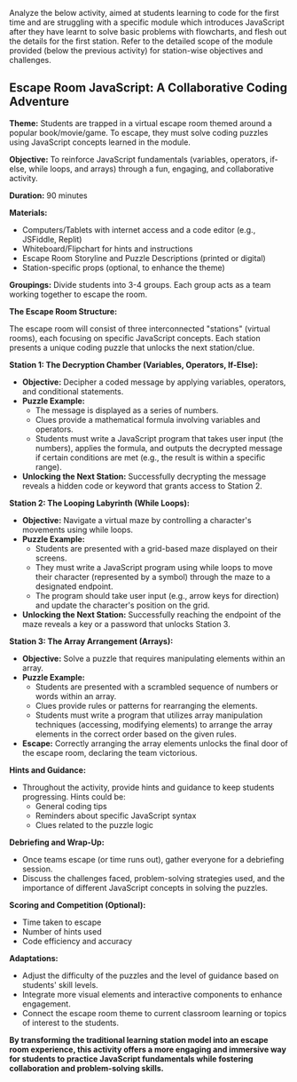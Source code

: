 Analyze the below activity, aimed at students learning to code for the first time and are struggling with a specific module which introduces JavaScript after they have learnt to solve basic problems with flowcharts, and flesh out the details for the first station. Refer to the detailed scope of the module provided (below the previous activity) for station-wise objectives and challenges.

## Escape Room JavaScript: A Collaborative Coding Adventure

**Theme:** Students are trapped in a virtual escape room themed around a popular book/movie/game. To escape, they must solve coding puzzles using JavaScript concepts learned in the module. 

**Objective:** To reinforce JavaScript fundamentals (variables, operators, if-else, while loops, and arrays) through a fun, engaging, and collaborative activity.

**Duration:** 90 minutes 

**Materials:**

* Computers/Tablets with internet access and a code editor (e.g., JSFiddle, Replit)
* Whiteboard/Flipchart for hints and instructions
* Escape Room Storyline and Puzzle Descriptions (printed or digital)
* Station-specific props (optional, to enhance the theme)

**Groupings:**  Divide students into 3-4 groups. Each group acts as a team working together to escape the room.

**The Escape Room Structure:**

The escape room will consist of three interconnected "stations" (virtual rooms), each focusing on specific JavaScript concepts. Each station presents a unique coding puzzle that unlocks the next station/clue. 

**Station 1: The Decryption Chamber (Variables, Operators, If-Else):**

* **Objective:** Decipher a coded message by applying variables, operators, and conditional statements. 
* **Puzzle Example:** 
    * The message is displayed as a series of numbers.
    * Clues provide a mathematical formula involving variables and operators.
    * Students must write a JavaScript program that takes user input (the numbers), applies the formula, and outputs the decrypted message if certain conditions are met (e.g., the result is within a specific range).
* **Unlocking the Next Station:** Successfully decrypting the message reveals a hidden code or keyword that grants access to Station 2.

**Station 2: The Looping Labyrinth (While Loops):**

* **Objective:**  Navigate a virtual maze by controlling a character's movements using while loops.
* **Puzzle Example:**
    * Students are presented with a grid-based maze displayed on their screens.
    * They must write a JavaScript program using while loops to move their character (represented by a symbol) through the maze to a designated endpoint.
    * The program should take user input (e.g., arrow keys for direction) and update the character's position on the grid.
* **Unlocking the Next Station:**  Successfully reaching the endpoint of the maze reveals a key or a password that unlocks Station 3.

**Station 3: The Array Arrangement (Arrays):**

* **Objective:** Solve a puzzle that requires manipulating elements within an array.
* **Puzzle Example:**
    * Students are presented with a scrambled sequence of numbers or words within an array.
    * Clues provide rules or patterns for rearranging the elements. 
    * Students must write a program that utilizes array manipulation techniques (accessing, modifying elements) to arrange the array elements in the correct order based on the given rules. 
* **Escape:** Correctly arranging the array elements unlocks the final door of the escape room, declaring the team victorious.

**Hints and Guidance:**

* Throughout the activity, provide hints and guidance to keep students progressing. Hints could be:
    * General coding tips
    * Reminders about specific JavaScript syntax 
    * Clues related to the puzzle logic

**Debriefing and Wrap-Up:**

* Once teams escape (or time runs out), gather everyone for a debriefing session.
* Discuss the challenges faced, problem-solving strategies used, and the importance of different JavaScript concepts in solving the puzzles.

**Scoring and Competition (Optional):**

* Time taken to escape
* Number of hints used
* Code efficiency and accuracy

**Adaptations:**

* Adjust the difficulty of the puzzles and the level of guidance based on students' skill levels.
* Integrate more visual elements and interactive components to enhance engagement.
*  Connect the escape room theme to current classroom learning or topics of interest to the students.

**By transforming the traditional learning station model into an escape room experience, this activity offers a more engaging and immersive way for students to practice JavaScript fundamentals while fostering collaboration and problem-solving skills.** 
